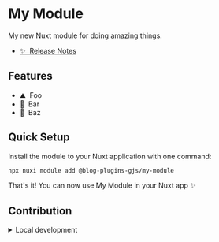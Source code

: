 <!--
Get your module up and running quickly.

Find and replace all on all files (CMD+SHIFT+F):
- Name: My Module
- Package name: @blog-plugins-gjs/my-module
- Description: My new Nuxt module
-->

# My Module

My new Nuxt module for doing amazing things.

- [✨ &nbsp;Release Notes](/CHANGELOG.md)

## Features

<!-- Highlight some of the features your module provide here -->
- ⛰ &nbsp;Foo
- 🚠 &nbsp;Bar
- 🌲 &nbsp;Baz

## Quick Setup

Install the module to your Nuxt application with one command:

```bash
npx nuxi module add @blog-plugins-gjs/my-module
```

That's it! You can now use My Module in your Nuxt app ✨


## Contribution

<details>
  <summary>Local development</summary>
  
  ```bash
  # Install dependencies
  npm install
  
  # Generate type stubs
  npm run dev:prepare
  
  # Develop with the playground
  npm run dev
  
  # Build the playground
  npm run dev:build
  
  # Run ESLint
  npm run lint
  
  # Run Vitest
  npm run test
  npm run test:watch
  
  # Release new version
  npm adduser --registry=https://registry.npmjs.org/
  npm run release
  ```

</details>
